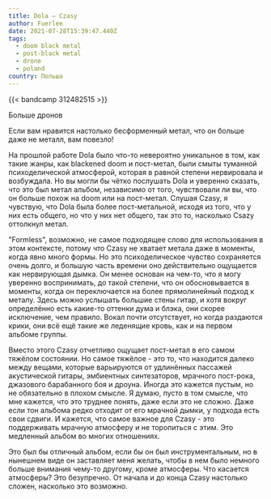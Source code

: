 ```yaml
---
title: Dola — Czasy
author: Fuerlee
date: 2021-07-28T15:39:47.440Z
tags:
  - doom black metal
  - post-black metal
  - drone
  - poland
country: Польша
---
```

{{< bandcamp 312482515 >}}

Больше дронов



Если вам нравится настолько бесформенный метал, что он больше даже не металл, вам повезло!



На прошлой работе Dola было что-то невероятно уникальное в том, как такие жанры, как blackened doom и пост-метал, были смыты туманной психоделической атмосферой, которая в равной степени нервировала и возбуждала. Но вы могли бы чётко послушать Dola и уверенно сказать, что это был метал альбом, независимо от того, чувствовали ли вы, что он больше похож на doom или на пост-метал. Слушая Czasy, я чувствую, что Dola была более пост-метальной, исходя из того, что у них есть общего, но что у них нет общего, так это то, насколько Csazy оттолкнул метал.



"Formless", возможно, не самое подходящее слово для использования в этом контексте, потому что Czasy не хватает метала даже в моменты, когда явно много формы. Но это психоделическое чувство сохраняется очень долго, и большую часть времени оно действительно ощущается как нервирующая дымка. Он менее основан на чем-то, что я могу уверенно воспринимать, до такой степени, что он обосновывается в моменты, когда он переключается на более прямолинейный подход к металу. Здесь можно услышать большие стены гитар, и хотя вокруг определённо есть какие-то оттенки дума и блэка, они скорее исключение, чем правило. Вокал почти отсутствует, но когда раздаются крики, они всё ещё такие же леденящие кровь, как и на первом альбоме группы.



Вместо этого Czasy отчетливо ощущает пост-метал в его самом тяжёлом состоянии. Но самое тяжёлое - это то, что находится далеко между вещами, которые варьируются от удлинённых пассажей акустической гитары, эмбиентных синтезаторов, мрачного пост-рока, джазового барабанного боя и дроуна. Иногда это кажется пустым, но не обязательно в плохом смысле. Я думаю, пусто в том смысле, что мне кажется, что это труднее понять, даже если это не сложно. Даже если тон альбома редко отходит от его мрачной дымки, у подхода есть свои сдвиги. И кажется, что самое важное для Czasy - это поддерживать мрачную атмосферу и не торопиться с этим. Это медленный альбом во многих отношениях.



Это был бы отличный альбом, если бы он был инструментальным, но в нынешнем виде он заставляет меня желать, чтобы в нем было немного больше внимания чему-то другому, кроме атмосферы. Что касается атмосферы? Это безупречно. От начала и до конца Czasy настолько сложен, насколько это возможно.